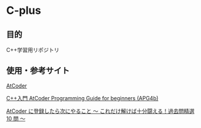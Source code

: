 # C-plus

## 目的

C++学習用リポジトリ

## 使用・参考サイト

[AtCoder](https://atcoder.jp/?_gl=1*1j0hew*_ga*OTA1MTkzMzEuMTczMzIxMTQ2Nw..*_ga_RC512FD18N*MTczMzI4MTEzNy4zLjEuMTczMzI4MjgwNy4wLjAuMA..)

[C++入門 AtCoder Programming Guide for beginners (APG4b)](https://atcoder.jp/contests/apg4b)

[AtCoder に登録したら次にやること ～ これだけ解けば十分闘える！過去問精選 10 問 ～](https://qiita.com/drken/items/fd4e5e3630d0f5859067#5-%E9%81%8E%E5%8E%BB%E5%95%8F%E7%B2%BE%E9%81%B8-10-%E5%95%8F)
